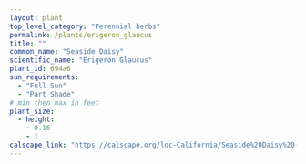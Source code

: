 ```yaml
---
layout: plant                                                              
top_level_category: "Perennial herbs"
permalink: /plants/erigeron_glaucus
title: ""
common_name: "Seaside Daisy"
scientific_name: "Erigeron Glaucus"
plant_id: 694a6
sun_requirements:
  - "Full Sun"
  - "Part Shade"
# min then max in feet
plant_size:
  - height: 
    - 0.16
    - 1
calscape_link: "https://calscape.org/loc-California/Seaside%20Daisy%20(Erigeron%20glaucus)"
---
```


